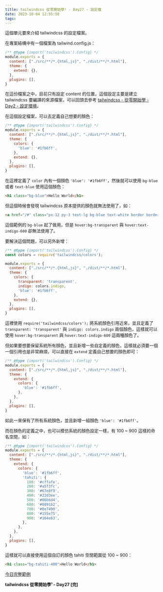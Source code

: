 ```yaml
---
title: tailwindcss 從零開始學¹ - Day27 - 設定檔
date: 2023-10-04 12:55:58
tags:
---
```

這個單元要來介紹 tailwindcss 的設定檔案。

在專案結構中有一個檔案為 tailwind.config.js：

```js
/** @type {import('tailwindcss').Config} */
module.exports = {
  content: ["./src/**/*.{html,js}", "./dist/**/*.html"],
  theme: {
    extend: {},
  },
  plugins: [],
}
```

在這份檔案之中，目前只有設定 content 的位置，這個設定主要是建立 tailwindcss 要編譯的來源檔案，可以回頭去參考 [tailwindcss - 從零開始學 - Day2 - 設定環境](https://ithelp.ithome.com.tw/articles/10316208)。

在這個設定檔案，可以去定義自己想要的顏色：

```js
/** @type {import('tailwindcss').Config} */
module.exports = {
  content: ["./src/**/*.{html,js}", "./dist/**/*.html"],
  theme: {
    colors: {
      'blue': '#1fb6ff',
    },
    extend: {},
  },
  plugins: [],
}
```

在這裡定義了 `color` 內有一個顏色 `'blue': '#1fb6ff'`，然後就可以使用 `bg-blue` 或者 `text-blue` 使用這個顏色：

```html
<h1 class="bg-blue">Hello World</h1>
```

但這個時候會發現 tailwindcss 原本提供的顏色就無法使用了，如：

```html
<a href="/#" class="px-12 py-3 text-lg bg-blue text-white border border-black rounded hover:bg-transparent hover:text-indigo-600">新增</a>
```

這個範例的 `bg-blue` 起了做用，但是 `hover:bg-transparent` 與 `hover:text-indigo-600` 卻無法使用了。

要解決這個問題，可以另外新增：

```js
/** @type {import('tailwindcss').Config} */
const colors = require('tailwindcss/colors');

module.exports = {
  content: ["./src/**/*.{html,js}", "./dist/**/*.html"],
  theme: {
    colors: {
      transparent: 'transparent',
      indigo: colors.indigo,
      'blue': '#1fb6ff',
    },
    extend: {},
  },
  plugins: [],
}
```

這裡使用 `require('tailwindcss/colors');` 將系統顏色引用近來，並且定義了 `transparent: 'transparent'` 與 `indigo: colors.indigo` 兩個顏色，這樣就可以使用 `hover:bg-transparent` 與 `hover:text-indigo-600` 這兩種顏色了。

但如果要想要保留系統所有顏色，並且新增一些自定義的顏色，這樣就必須要一個一個引用也是非常麻煩，可以直接在 `extend` 定義自己想要的顏色即可：

```js
/** @type {import('tailwindcss').Config} */
module.exports = {
  content: ["./src/**/*.{html,js}", "./dist/**/*.html"],
  theme: {
    extend: {
      colors: {
        'blue': '#1fb6ff',
      },
    },
  },
  plugins: [],
}
```

如此一來保有了所有系統顏色，並且新增一組顏色 `'blue': '#1fb6ff'`。

而在顏色的定義之中，也可以模仿系統的顏色設定一樣，有 100 ~ 900 這樣的命名空間，如：

```js
/** @type {import('tailwindcss').Config} */
module.exports = {
  content: ["./src/**/*.{html,js}", "./dist/**/*.html"],
  theme: {
    extend: {
      colors: {
        'blue': '#1fb6ff',
        'tahiti': {
          100: '#cffafe',
          200: '#a5f3fc',
          300: '#67e8f9',
          400: '#22d3ee',
          500: '#06b6d4',
          600: '#0891b2',
          700: '#0e7490',
          800: '#155e75',
          900: '#164e63',
        },
      },
    },
  },
  plugins: [],
}
```

這樣就可以直接使用這個自訂的顏色 tahiti 空間範圍從 100 ~ 900：

```html
<h1 class="bg-tahiti-400">Hello World</h1>
```

[今日完整範例](https://play.tailwindcss.com/7iTnALBjea?layout=horizontal)

**tailwindcss 從零開始學¹ - Day27 [完]**